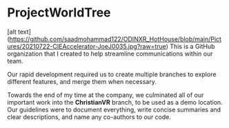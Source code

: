 # ProjectWorldTree



[alt text] (https://github.com/saadmohammad122/ODINXR_HotHouse/blob/main/Pictures/20210722-CIEAccelerator-JoeJ0035.jpg?raw=true)
This is a GitHub organization that I created to help streamline communications within our team. 

Our rapid development required us to create multiple branches to explore different features, and merge them when necessary. 

Towards the end of my time at the company, we culminated all of our important work into the **ChristianVR** branch, to be used as a demo location.
Our guidelines were to document everything, write concise summaries and clear descriptions, and name any co-authors to our code. 



